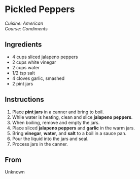 # Pickled Peppers

_Cuisine:  American_<br />
_Course:  Condiments_

## Ingredients

- 4 cups sliced jalapeno peppers
- 2 cups white vinegar
- 2 cups water
- 1/2 tsp salt
- 4 cloves garlic, smashed
- 2 pint jars

## Instructions

1. Place **pint jars** in a canner and bring to boil.
1. While water is heating, clean and slice **jalapeno peppers**.
1. When boiling, remove and empty the jars.
1. Place sliced **jalapeno peppers** and **garlic** in the warm jars.
1. Bring **vinegar**, **water**, and **salt** to a boil in a sauce pan.
1. Pour the liquid into the jars and seal.
1. Process jars in the canner.

## From

Unknown